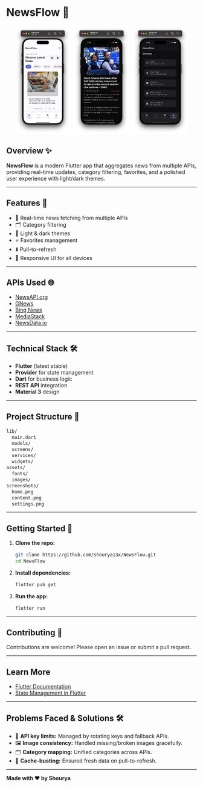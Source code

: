 # NewsFlow 📰

<p align="center">
  <img src="screenshots/home.png" alt="Home" width="30%"/>
  <img src="screenshots/content.png" alt="Content" width="30%"/>
  <img src="screenshots/settings.png" alt="Settings" width="30%"/>
</p>

## Overview ✨

**NewsFlow** is a modern Flutter app that aggregates news from multiple APIs, providing real-time updates, category filtering, favorites, and a polished user experience with light/dark themes.

---

## Features 🚀

- 🔄 Real-time news fetching from multiple APIs
- 🗂️ Category filtering
- 🌙 Light & dark themes
- ⭐ Favorites management
- ⬇️ Pull-to-refresh
- 📱 Responsive UI for all devices

---

## APIs Used 🌐

- [NewsAPI.org](https://newsapi.org/)
- [GNews](https://gnews.io/)
- [Bing News](https://www.bing.com/news)
- [MediaStack](https://mediastack.com/)
- [NewsData.io](https://newsdata.io/)

---

## Technical Stack 🛠️

- **Flutter** (latest stable)
- **Provider** for state management
- **Dart** for business logic
- **REST API** integration
- **Material 3** design

---

## Project Structure 📁

```plaintext
lib/
  main.dart
  models/
  screens/
  services/
  widgets/
assets/
  fonts/
  images/
screenshots/
  home.png
  content.png
  settings.png
```

---

## Getting Started 🚦

1. **Clone the repo:**
   ```sh
   git clone https://github.com/shourya13x/NewsFlow.git
   cd NewsFlow
   ```
2. **Install dependencies:**
   ```sh
   flutter pub get
   ```
3. **Run the app:**
   ```sh
   flutter run
   ```

---

## Contributing 🤝

Contributions are welcome! Please open an issue or submit a pull request.

---

## Learn More

- [Flutter Documentation](https://docs.flutter.dev/)
- [State Management in Flutter](https://docs.flutter.dev/data-and-backend/state-mgmt/intro)

---

## Problems Faced & Solutions 🛠️

- 🔑 **API key limits:** Managed by rotating keys and fallback APIs.
- 🖼️ **Image consistency:** Handled missing/broken images gracefully.
- 🗂️ **Category mapping:** Unified categories across APIs.
- 🔄 **Cache-busting:** Ensured fresh data on pull-to-refresh.

---

**Made with ❤️ by Shourya** 